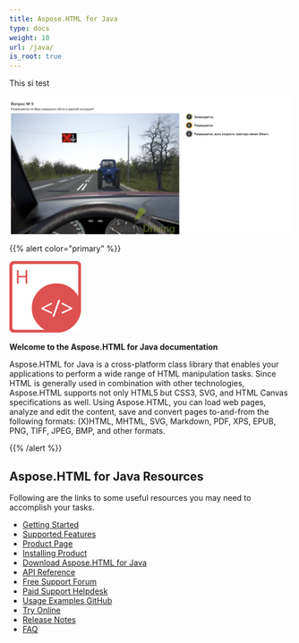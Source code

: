 ```yaml
---
title: Aspose.HTML for Java
type: docs
weight: 10
url: /java/
is_root: true
---
```

This si test

![](screen-shot-2020-10-08-at-18.57.02.png)

{{% alert color="primary" %}} 

![Aspose.HTML for Java Product Logo](home_1.png)

**Welcome to the Aspose.HTML for Java documentation**

Aspose.HTML for Java is a cross-platform class library that enables your applications to perform a wide range of HTML manipulation tasks. Since HTML is generally used in combination with other technologies, Aspose.HTML supports not only HTML5 but CSS3, SVG, and HTML Canvas specifications as well. Using Aspose.HTML, you can load web pages, analyze and edit the content, save and convert pages to-and-from the following formats: (X)HTML, MHTML, SVG, Markdown, PDF, XPS, EPUB, PNG, TIFF, JPEG, BMP, and other formats.

{{% /alert %}} 

## Aspose.HTML for Java Resources

Following are the links to some useful resources you may need to accomplish your tasks.

* [Getting Started](/html/java/getting-started/)
* [Supported Features](/html/java/features-list/)
* [Product Page](https://products.aspose.com/html/java)
* [Installing Product](/html/java/installation/)
* [Download Aspose.HTML for Java](https://repository.aspose.com/webapp/#/artifacts/browse/tree/General/repo/com/aspose/aspose-html)
* [API Reference](https://apireference.aspose.com/html/java)
* [Free Support Forum](https://forum.aspose.com/c/html)
* [Paid Support Helpdesk](https://helpdesk.aspose.com/)
* [Usage Examples GitHub](https://github.com/aspose-html/Aspose.HTML-for-Java)
* [Try Online](https://products.aspose.app/html/family)
* [Release Notes](/html/java/release-notes/)
* [FAQ](/html/java/faq-html/)